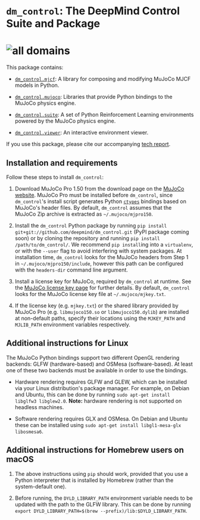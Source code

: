 # `dm_control`: The DeepMind Control Suite and Package

# ![all domains](all_domains.png)

This package contains:

-   [`dm_control.mjcf`](dm_control/mjcf/README.md): A library for composing and modifying
    MuJoCo MJCF models in Python.

-   [`dm_control.mujoco`](dm_control/mujoco/README.md): Libraries that provide Python
    bindings to the MuJoCo physics engine.

-   [`dm_control.suite`](dm_control/suite/README.md): A set of Python Reinforcement
    Learning environments powered by the MuJoCo physics engine.

-   [`dm_control.viewer`](dm_control/viewer/README.md): An interactive environment viewer.

If you use this package, please cite our accompanying
[tech report](https://arxiv.org/abs/1801.00690).

## Installation and requirements

Follow these steps to install `dm_control`:

1.  Download MuJoCo Pro 1.50 from the download page on the
    [MuJoCo website](http://www.mujoco.org/). MuJoCo Pro must be installed
    before `dm_control`, since `dm_control`'s install script generates Python
    [`ctypes`](https://docs.python.org/2/library/ctypes.html) bindings based on
    MuJoCo's header files. By default, `dm_control` assumes that the MuJoCo Zip
    archive is extracted as `~/.mujoco/mjpro150`.

2.  Install the `dm_control` Python package by running `pip install
    git+git://github.com/deepmind/dm_control.git` (PyPI package coming soon) or
    by cloning the repository and running `pip install /path/to/dm_control/`. We
    recommend `pip install`ing into a `virtualenv`, or with the `--user` flag to
    avoid interfering with system packages. At installation time, `dm_control`
    looks for the MuJoCo headers from Step 1 in `~/.mujoco/mjpro150/include`,
    however this path can be configured with the `headers-dir` command line
    argument.

3.  Install a license key for MuJoCo, required by `dm_control` at runtime. See
    the [MuJoCo license key page](https://www.roboti.us/license.html) for
    further details. By default, `dm_control` looks for the MuJoCo license key
    file at `~/.mujoco/mjkey.txt`.

4.  If the license key (e.g. `mjkey.txt`) or the shared library provided by
    MuJoCo Pro (e.g. `libmujoco150.so` or `libmujoco150.dylib`) are installed at
    non-default paths, specify their locations using the `MJKEY_PATH` and
    `MJLIB_PATH` environment variables respectively.

## Additional instructions for Linux

The MuJoCo Python bindings support two different OpenGL rendering backends: GLFW
(hardware-based) and OSMesa (software-based). At least one of these two backends
must be available in order to use the bindings.

*   Hardware rendering requires GLFW and GLEW, which can be installed via your
    Linux distribution's package manager. For example, on Debian and Ubuntu,
    this can be done by running `sudo apt-get install libglfw3 libglew2.0`.
    **Note:** hardware rendering is not supported on headless machines.

*   Software rendering requires GLX and OSMesa. On Debian and Ubuntu these can
    be installed using `sudo apt-get install libgl1-mesa-glx libosmesa6`.

## Additional instructions for Homebrew users on macOS

1.  The above instructions using `pip` should work, provided that you use a
    Python interpreter that is installed by Homebrew (rather than the
    system-default one).

2.  Before running, the `DYLD_LIBRARY_PATH` environment variable needs to be
    updated with the path to the GLFW library. This can be done by running
    `export DYLD_LIBRARY_PATH=$(brew --prefix)/lib:$DYLD_LIBRARY_PATH`.
